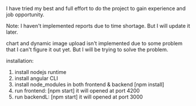I have tried my best and full effort to do the project to gain experience and job opportunity.

Note:
I haven't implemented reports due to time shortage. But I will update it later.

chart and dynamic image upload isn't implemented due to some problem that I can't figure it out yet. But I will be trying to solve the problem.


installation:
1. install nodejs runtime
2. install angular CLI
3. install node_modules in both frontend & backend [npm install]
4. run frontend: [npm start] it will opened at port 4200
5. run backendL: [npm start] it will opened at port 3000
